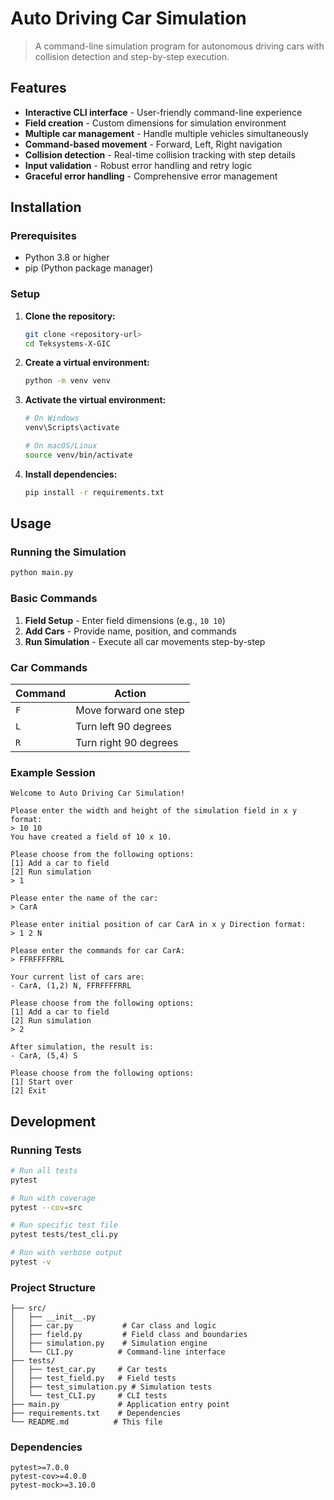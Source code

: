 # Auto Driving Car Simulation

> A command-line simulation program for autonomous driving cars with collision detection and step-by-step execution.

## Features

- **Interactive CLI interface** - User-friendly command-line experience
- **Field creation** - Custom dimensions for simulation environment  
- **Multiple car management** - Handle multiple vehicles simultaneously
- **Command-based movement** - Forward, Left, Right navigation
- **Collision detection** - Real-time collision tracking with step details
- **Input validation** - Robust error handling and retry logic
- **Graceful error handling** - Comprehensive error management

## Installation

### Prerequisites

- Python 3.8 or higher
- pip (Python package manager)

### Setup

1. **Clone the repository:**
   ```bash
   git clone <repository-url>
   cd Teksystems-X-GIC
   ```

2. **Create a virtual environment:**
   ```bash
   python -m venv venv
   ```

3. **Activate the virtual environment:**
   ```bash
   # On Windows
   venv\Scripts\activate
   
   # On macOS/Linux
   source venv/bin/activate
   ```

4. **Install dependencies:**
   ```bash
   pip install -r requirements.txt
   ```

## Usage

### Running the Simulation

```bash
python main.py
```

### Basic Commands

1. **Field Setup** - Enter field dimensions (e.g., `10 10`)
2. **Add Cars** - Provide name, position, and commands
3. **Run Simulation** - Execute all car movements step-by-step

### Car Commands

| Command | Action |
|---------|--------|
| `F` | Move forward one step |
| `L` | Turn left 90 degrees |
| `R` | Turn right 90 degrees |

### Example Session

```
Welcome to Auto Driving Car Simulation!

Please enter the width and height of the simulation field in x y format:
> 10 10
You have created a field of 10 x 10.

Please choose from the following options:
[1] Add a car to field
[2] Run simulation
> 1

Please enter the name of the car:
> CarA

Please enter initial position of car CarA in x y Direction format:
> 1 2 N

Please enter the commands for car CarA:
> FFRFFFFRRL

Your current list of cars are:
- CarA, (1,2) N, FFRFFFFRRL

Please choose from the following options:
[1] Add a car to field
[2] Run simulation
> 2

After simulation, the result is:
- CarA, (5,4) S

Please choose from the following options:
[1] Start over
[2] Exit
```

## Development

### Running Tests

```bash
# Run all tests
pytest

# Run with coverage
pytest --cov=src

# Run specific test file
pytest tests/test_cli.py

# Run with verbose output
pytest -v
```

### Project Structure

```
├── src/
│   ├── __init__.py
│   ├── car.py           # Car class and logic
│   ├── field.py         # Field class and boundaries
│   ├── simulation.py    # Simulation engine
│   └── CLI.py          # Command-line interface
├── tests/
│   ├── test_car.py     # Car tests
│   ├── test_field.py   # Field tests
│   ├── test_simulation.py # Simulation tests
│   └── test_CLI.py     # CLI tests
├── main.py             # Application entry point
├── requirements.txt    # Dependencies
└── README.md          # This file
```

### Dependencies

```
pytest>=7.0.0
pytest-cov>=4.0.0
pytest-mock>=3.10.0
```
